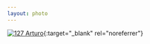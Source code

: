 ```yaml
---
layout: photo
---
```


[![127 Arturo](https://c2.staticflickr.com/2/1498/24152068470_b3ab67cc49_c.jpg)](https://www.flickr.com/photos/131440297@N08/24152068470/){:target="_blank" rel="noreferrer"}
